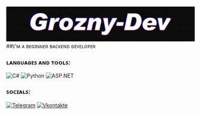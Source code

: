 ![Header](https://github.com/Grozny-Dev/Grozny-Dev/blob/main/assets/header.jpg)
##ɪ'ᴍ ᴀ ʙᴇɢɪɴɴᴇʀ ʙᴀᴄᴋᴇɴᴅ ᴅᴇᴠᴇʟᴏᴘᴇʀ

### ʟᴀɴɢᴜᴀɢᴇꜱ ᴀɴᴅ ᴛᴏᴏʟꜱ:
![C#](https://img.shields.io/badge/CSharp-090909?style=for-the-badge&logo=CSharp&logoColor=E5D3FF)
![Python](https://img.shields.io/badge/Python-090909?style=for-the-badge&logo=Python&logoColor=E5D3FF)
![ASP.NET](https://img.shields.io/badge/-ASP.NET-090909?style=for-the-badge&logo=.net&logoColor=E5D3FF)

### ꜱᴏᴄɪᴀʟꜱ:
[![Telegram](https://img.shields.io/badge/-Telegram-090909?style=for-the-badge&logo=telegram&logoColor=27A0D9)](https://web.telegram.org/k/#-Groznyn)
[![Vkontakte](https://img.shields.io/badge/-Vkontakte-090909?style=for-the-badge&logo=Vk&logoColor=4F7DB3)](https://vk.com/grozny_dev)
